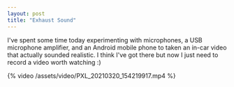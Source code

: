 ```yaml
---
layout: post
title: "Exhaust Sound"
---
```

I've spent some time today experimenting with microphones, a USB microphone amplifier, and an Android mobile phone to taken an in-car video that actually sounded realistic. I think I've got there but now I just need to record a video worth watching :)

{% video /assets/video/PXL_20210320_154219917.mp4 %}

